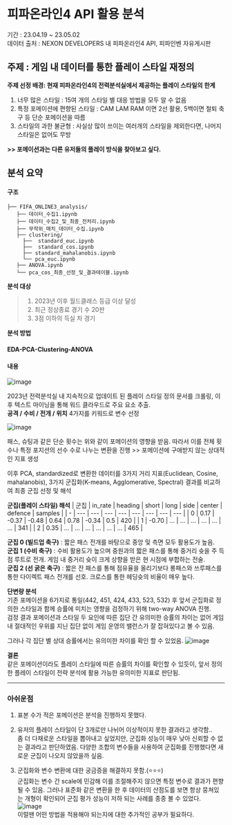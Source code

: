 # 피파온라인4 API 활용 분석
기간 : 23.04.19 ~ 23.05.02  
데이터 출처 : NEXON DEVELOPERS 내 피파온라인4 API, 피파인벤 자유게시판

## 주제 : 게임 내 데이터를 통한 플레이 스타일 재정의

**주제 선정 배경: 현재 피파온라인4의 전력분석실에서 제공하는 플레이 스타일의 한계** 
1. 너무 많은 스타일 : 15여 개의 스타일 별 대응 방법을 모두 알 수 없음
2. 특정 포메이션에 편향된 스타일 : CAM LAM RAM 이면 2선 활용, 5백이면 철퇴 축구 등 단순 포메이션을 따름
3. 스타일의 과한 불균형 : 사실상 많이 쓰이는 여러개의 스타일을 제외한다면, 나머지 스타일은 없어도 무방  

**>> 포메이션과는 다른 유저들의 플레이 방식을 찾아보고 싶다.** 
## 분석 요약
#### 구조
```
├── FIFA_ONLINE3_analysis/
   ├── 데이터_수집1.ipynb
   ├── 데이터_수집2_및_최종_전처리.ipynb
   ├── 무작위_매치_데이터_수집.ipynb
   ├── clustering/
     ├──  standard_euc.ipynb
     ├──  standard_cos.ipynb
     ├── standard_mahalanobis.ipynb
     └── pca_euc.ipynb
   ├── ANOVA.ipynb
   └── pca_cos_최종_선정_및_결과테이블.ipynb
```
**분석 대상** 
>1. 2023년 이후 월드클래스 등급 이상 달성
>2. 최근 정상종료 경기 수 20판
>3. 3점 이하의 득실 차 경기

**분석 방법** 
#### EDA-PCA-Clustering-ANOVA
#### 내용
![image](https://velog.velcdn.com/images/pong_jin/post/9cc8c348-dad4-401e-9e45-8c8c4bec2ba1/image.png)
  
2023년 전력분석실 내 지속적으로 업데이트 된 플레이 스타일 정의 문서를 크롤링, 이후 텍스트 마이닝을 통해 워드 클라우드로 주요 요소 추출.  
**공격 / 수비 / 전개 / 위치** 4가지를 키워드로 변수 선정  

![image](https://velog.velcdn.com/images/pong_jin/post/7c65414f-1a26-48c7-b116-a98ecfa002f6/image.png)
  
패스, 슈팅과 같은 단순 횟수는 위와 같이 포메이션의 영향을 받음. 따라서 이를 전체 횟수나 특정 포지션의 선수 수로 나누는 변환을 진행 >> 포메이션에 구애받지 않는 상대적인 지표 생성

이후 PCA, standardized로 변환한 데이터를 3가지 거리 지표(Euclidean, Cosine, mahalanobis), 3가지 군집화(K-means, Agglomerative, Spectral) 결과를 비교하여 최종 군집 선정 및 해석  

**군집(플레이 스타일) 해석**
| 군집 | in_rate | heading | short | long | side | center | defence | samples |
| - | --- | --- | --- | --- | --- | --- | --- | --- |
| 0 | 0.17 | -0.37 | -0.48 | 0.64 | 0.78 | -0.34 | 0.5 | 420 |
| 1 | -0.70 | ... | ... | ... | ... | ... | ... | 341 |
| 2 | 0.35 | ... | ... | ... | ... | ... | ... | 465 |   

**군집 0 (빌드업 축구)** : 짧은 패스 전개를 바탕으로 중앙 및 측면 모두 활용도가 높음.   
**군집 1 (수비 축구)** : 수비 활용도가 높으며 중원과의 짧은 패스를 통해 중거리 슛을 주 득점 루트로 전개. 게임 내 중거리 슛이 크게 상향을 받은 현 시점에 부합하는 전술.  
**군집 2 (선 굵은 축구)** : 짧은 잔 패스를 통해 점유율을 올리기보다 롱패스와 쓰루패스를 통한 다이렉트 패스 전개를 선호. 크로스를 통한 헤딩슛의 비율이 매우 높다.

**단변량 분석**  
기존 포메이션을 6가지로 통일(442, 451, 424, 433, 523, 532) 후 앞서 군집화로 정의한 스타일과 함께 승률에 미치는 영향을 검정하기 위해 two-way ANOVA 진행.  
검정 결과 포메이션과 스타일 두 요인에 따른 집단 간 유의미한 승률의 차이는 없어 게임 내 절대적인 우위를 지닌 집단 없이 게임 운영의 밸런스가 잘 잡혀있다고 볼 수 있음.  

그러나 각 집단 별 상대 승률에서는 유의미한 차이를 확인 할 수 있었음. 
![image](https://velog.velcdn.com/images/pong_jin/post/8df54e27-2d55-49b7-b0c6-103e2346e754/image.png)

**결론**  
같은 포메이션이라도 플레이 스타일에 따른 승률의 차이를 확인할 수 있듯이, 앞서 정의한 플레이 스타일이 전략 분석에 활용 가능한 유의미한 지표로 판단됨.
***
### 아쉬운점
1. 표본 수가 적은 포메이션은 분석을 진행하지 못했다. 
2. 유저의 플레이 스타일이 단 3개로만 나뉘어 이상적이지 못한 결과라고 생각함..  
좀 더 다채로운 스타일을 뽑아내고 싶었지만, 군집화 성능이 매우 낮아 신뢰할 수 없는 결과라고 판단하였음. 
다양한 조합의 변수들을 사용하여 군집화를 진행했다면 새로운 군집이 나오지 않았을까 싶음.  

3. 군집화와 변수 변환에 대한 궁금증을 해결하지 못함.(⭐️⭐️⭐️)  
군집화는 변수 간 scale에 민감해 이를 조절해주지 않으면 특정 변수로 결과가 편향될 수 있음. 그러나 표준화 같은 변환을 한 후 데이터의 산점도를 보면 항상 뭉쳐있는 개형이 확인되어 군집 평가 성능이 저하 되는 사례를 종종 볼 수 있었다.  
![image](https://velog.velcdn.com/images/pong_jin/post/71ce2802-3773-47b2-9063-e826b74bd8e3/image.png)   
이럴땐 어떤 방법을 적용해야 되는지에 대한 추가적인 공부가 필요하다.  

